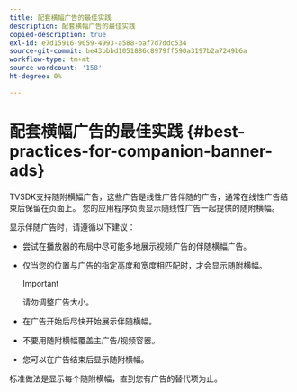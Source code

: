 ```yaml
---
title: 配套横幅广告的最佳实践
description: 配套横幅广告的最佳实践
copied-description: true
exl-id: e7d15916-9059-4993-a588-baf7d7ddc534
source-git-commit: be43bbbd1051886c8979ff590a3197b2a7249b6a
workflow-type: tm+mt
source-wordcount: '158'
ht-degree: 0%

---
```


# 配套横幅广告的最佳实践 {#best-practices-for-companion-banner-ads}

TVSDK支持随附横幅广告，这些广告是线性广告伴随的广告，通常在线性广告结束后保留在页面上。 您的应用程序负责显示随线性广告一起提供的随附横幅。

显示伴随广告时，请遵循以下建议：

* 尝试在播放器的布局中尽可能多地展示视频广告的伴随横幅广告。
* 仅当您的位置与广告的指定高度和宽度相匹配时，才会显示随附横幅。

   >[!IMPORTANT]
   >
   >请勿调整广告大小。

* 在广告开始后尽快开始展示伴随横幅。
* 不要用随附横幅覆盖主广告/视频容器。
* 您可以在广告结束后显示随附横幅。

标准做法是显示每个随附横幅，直到您有广告的替代项为止。
